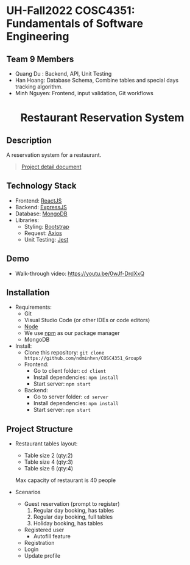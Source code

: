 # UH-Fall2022 COSC4351: Fundamentals of Software Engineering
## Team 9 Members
- Quang Du : Backend, API, Unit Testing
- Han Hoang: Database Schema, Combine tables and special days tracking algorithm.
- Minh Nguyen: Frontend, input validation, Git workflows

# <p align="center"> Restaurant Reservation System </p>
<!-- ## <p align="center"> [LIVE WEB APP] </p> -->

## Description
A reservation system for a restaurant.
> [Project detail document](/doc/Project.pdf)
## Technology Stack
- Frontend: [ReactJS](https://reactjs.org/)
- Backend: [ExpressJS](https://expressjs.com/)
- Database: [MongoDB](https://www.mongodb.com/)
- Libraries:
  - Styling: [Bootstrap](https://github.com/twbs/bootstrap)
  - Request: [Axios](https://github.com/axios/axios)
  - Unit Testing: [Jest](https://jestjs.io/)

## Demo
- Walk-through video: https://youtu.be/0wJf-DrdXxQ
## Installation
- Requirements:
  - Git
  - Visual Studio Code (or other IDEs or code editors)
  - [Node](https://nodejs.org/en/)
  - We use [npm](https://docs.npmjs.com/) as our package manager
  - MongoDB
- Install:
  - Clone this repository: `git clone https://github.com/ndminhvn/COSC4351_Group9`
  - Frontend:
    - Go to client folder: `cd client`
    - Install dependencies: `npm install`
    - Start server: `npm start`
  - Backend:
    - Go to server folder: `cd server`
    - Install dependencies: `npm install`
    - Start server: `npm start`

## Project Structure
- Restaurant tables layout:
   - Table size 2 (qty:2)
   - Table size 4 (qty:3)
   - Table size 6 (qty:4)
   
   Max capacity of restaurant is 40 people
- Scenarios
  - Guest reservation (prompt to register)
    1. Regular day booking, has tables
    2. Regular day booking, full tables
    3. Holiday booking, has tables
  - Registered user
    - Autofill feature
  - Registration
  - Login
  - Update profile

